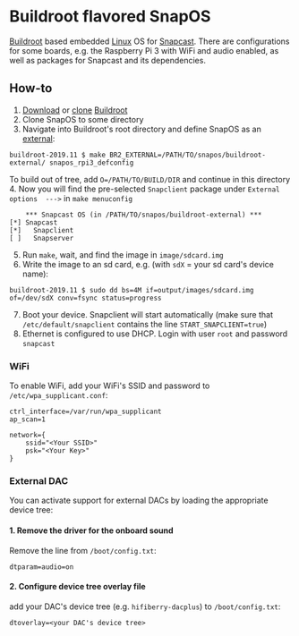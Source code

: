 # Buildroot flavored SnapOS
[Buildroot](https://buildroot.org) based embedded [Linux](https://www.kernel.org) OS for [Snapcast](https://github.com/badaix/snapcast).
There are configurations for some boards, e.g. the Raspberry Pi 3 with WiFi and audio enabled, as well as packages for Snapcast and its dependencies.

## How-to
 1. [Download](https://buildroot.org/download.html) or [clone](https://github.com/buildroot/buildroot) [Buildroot](https://buildroot.org) 
 2. Clone SnapOS to some directory
 3. Navigate into Buildroot's root directory and define SnapOS as an [external](https://buildroot.org/downloads/manual/manual.html#outside-br-custom):
```
buildroot-2019.11 $ make BR2_EXTERNAL=/PATH/TO/snapos/buildroot-external/ snapos_rpi3_defconfig
```
To build out of tree, add `O=/PATH/TO/BUILD/DIR` and continue in this directory  
 4. Now you will find the pre-selected `Snapclient` package under `External options  --->` in `make menuconfig`
```
    *** Snapcast OS (in /PATH/TO/snapos/buildroot-external) ***
[*] Snapcast
[*]   Snapclient
[ ]   Snapserver
```
 5. Run `make`, wait, and find the image in `image/sdcard.img`
 6. Write the image to an sd card, e.g. (with `sdX` = your sd card's device name):
 ```
 buildroot-2019.11 $ sudo dd bs=4M if=output/images/sdcard.img of=/dev/sdX conv=fsync status=progress
 ```
 7. Boot your device. Snapclient will start automatically (make sure that `/etc/default/snapclient` contains the line `START_SNAPCLIENT=true`)
 8. Ethernet is configured to use DHCP. Login with user `root` and password `snapcast`

### WiFi
To enable WiFi, add your WiFi's SSID and password to `/etc/wpa_supplicant.conf`:
```
ctrl_interface=/var/run/wpa_supplicant
ap_scan=1

network={
    ssid="<Your SSID>"
    psk="<Your Key>"
}
```

### External DAC
You can activate support for external DACs by loading the appropriate device tree: 
#### 1. Remove the driver for the onboard sound  
Remove the line from `/boot/config.txt`:
 ```
 dtparam=audio=on
 ```
#### 2. Configure device tree overlay file  
add your DAC's device tree (e.g. `hifiberry-dacplus`) to `/boot/config.txt`:
```
dtoverlay=<your DAC's device tree>
```

